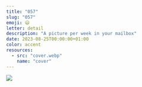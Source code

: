 ```yaml
---
title: "057"
slug: "057"
emoji: 😃
letter: detail
description: "A picture per week in your mailbox"
date: 2023-08-25T00:00:00+01:00
color: accent
resources:
  - src: "cover.webp"
    name: "cover"
---
```

![](cover)
